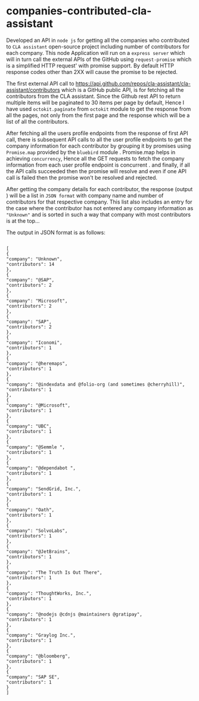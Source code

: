 # companies-contributed-cla-assistant

Developed an API in `node js`  for getting  all the companies who contributed to `CLA assistant` open-source project including  number of contributors for each company. This node Application will run on a `express server` which will in turn call the external APIs of the GitHub using `request-promise` which is a simplified HTTP request' with promise support.  By default HTTP response codes other than 2XX will cause the promise to be rejected.  

The first external API call to https://api.github.com/repos/cla-assistant/cla-assistant/contributors which is a GitHub public API,  is for  fetching  all the contributors from  the CLA assistant. Since the Github rest API to return multiple items will be paginated to 30 items per page  by default, Hence I have used `octokit.paginate` from `octokit` module  to get the response from all the pages, not only from  the first page and the response  which will be a list of all the contributors. 

After fetching  all the users profile  endpoints from the response of  first API call,   there is  subsequent API calls to all the user profile endpoints  to get   the company information  for each contributor by grouping it by  promises using `Promise.map`  provided by the `bluebird` module .  Promise.map helps in achieving `concurrency`, Hence all the  GET requests  to fetch  the company information  from  each user profile endpoint is concurrent . and finally, if all the API calls succeeded then the promise will resolve and even if one API  call is failed then the promise won't be resolved and rejected. 

After getting the company details for each contributor, the response (output ) will be a list in `JSON format`  with company name and number of contributors for that respective company. This list also includes an entry for the case where the contributor has not entered any company information as `"Unknown"` and is sorted in such a way that company with most contributors is at the top...

The output in JSON format is as follows: 

```

[
{
"company": "Unknown",
"contributors": 14
},
{
"company": "@SAP",
"contributors": 2
},
{
"company": "Microsoft",
"contributors": 2
},
{
"company": "SAP",
"contributors": 2
},
{
"company": "Iconomi",
"contributors": 1
},
{
"company": "@heremaps",
"contributors": 1
},
{
"company": "@indexdata and @folio-org (and sometimes @cherryhill)",
"contributors": 1
},
{
"company": "@Microsoft",
"contributors": 1
},
{
"company": "UBC",
"contributors": 1
},
{
"company": "@Semmle ",
"contributors": 1
},
{
"company": "@dependabot ",
"contributors": 1
},
{
"company": "SendGrid, Inc.",
"contributors": 1
},
{
"company": "Oath",
"contributors": 1
},
{
"company": "SolvoLabs",
"contributors": 1
},
{
"company": "@JetBrains",
"contributors": 1
},
{
"company": "The Truth Is Out There",
"contributors": 1
},
{
"company": "ThoughtWorks, Inc.",
"contributors": 1
},
{
"company": "@nodejs @cdnjs @maintainers @gratipay",
"contributors": 1
},
{
"company": "Graylog Inc.",
"contributors": 1
},
{
"company": "@bloomberg",
"contributors": 1
},
{
"company": "SAP SE",
"contributors": 1
}
]
```
